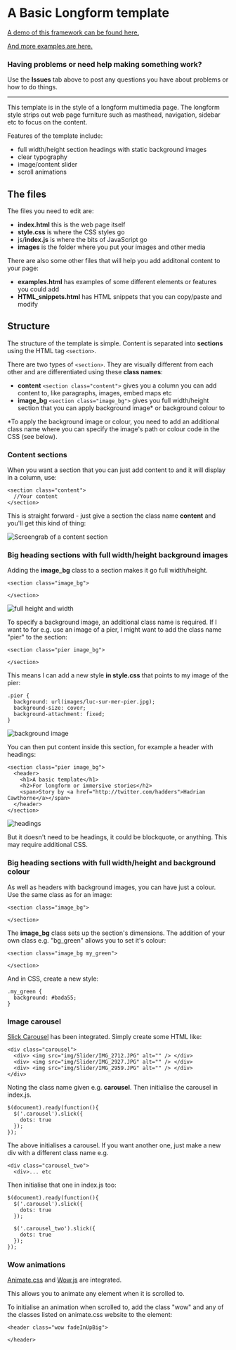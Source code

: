 
# A Basic Longform template

[A demo of this framework can be found here.](https://sheffieldjournalism.github.io/multimedia-template/)

[And more examples are here.](https://sheffieldjournalism.github.io/multimedia-template/examples.html)

### Having problems or need help making something work?

Use the **Issues** tab above to post any questions you have about problems or how to do things.

---

This template is in the style of a longform multimedia page. The longform style strips out web page furniture such as masthead, navigation, sidebar etc to focus on the content.

Features of the template include:

- full width/height section headings with static background images
- clear typography
- image/content slider
- scroll animations

## The files

The files you need to edit are:

- **index.html** this is the web page itself
- **style.css** is where the CSS styles go
- js/**index.js** is where the bits of JavaScript go
- **images** is the folder where you put your images and other media

There are also some other files that will help you add additonal content to your page:

- **examples.html** has examples of some different elements or features you could add
- **HTML_snippets.html** has HTML snippets that you can copy/paste and modify


## Structure

The structure of the template is simple. Content is separated into **sections** using the HTML tag ```<section>```.

There are two types of ```<section>```. They are visually different from each other and are differentiated using these **class names**:

- **content** ```<section class="content">``` gives you a column you can add content to, like paragraphs, images, embed maps etc
- **image_bg** ```<section class="image_bg">``` gives you full width/height section that you can apply background image* or background colour to

*To apply the background image or colour, you need to add an additional class name where you can specify the image's path or colour code in the CSS (see below).

### Content sections

When you want a section that you can just add content to and it will display in a column, use:

```
<section class="content">
  //Your content
</section>
```

This is straight forward - just give a section the class name **content** and you'll get this kind of thing:

![Screengrab of a content section](https://github.com/SheffieldJournalism/Longfrom-template/raw/master/ReadmeFiles/dot-content.png)

### Big heading sections with full width/height background images

Adding the **image_bg** class to a section makes it go full width/height.

```
<section class="image_bg">

</section>
```
![full height and width](https://github.com/SheffieldJournalism/Longfrom-template/raw/master/ReadmeFiles/100vh.png)

To specify a background image, an additional class name is required. If I want to for e.g. use an image of a pier, I might want to add the class name "pier" to the section:

```
<section class="pier image_bg">

</section>
```
This means I can add a new style **in style.css** that points to my image of the pier:

```
.pier {
  background: url(images/luc-sur-mer-pier.jpg);
  background-size: cover;
  background-attachment: fixed;
}
```
![background image](https://github.com/SheffieldJournalism/Longfrom-template/raw/master/ReadmeFiles/bg-image.png)

You can then put content inside this section, for example a header with headings:
```
<section class="pier image_bg">
  <header>
    <h1>A basic template</h1>
    <h2>For longform or immersive stories</h2>
    <span>Story by <a href="http://twitter.com/hadders">Hadrian Cawthorne</a></span>
  </header>
</section>
```
![headings](https://github.com/SheffieldJournalism/Longfrom-template/raw/master/ReadmeFiles/headings.png)

But it doesn't need to be headings, it could be blockquote, or anything. This may require additional CSS.


### Big heading sections with full width/height and background colour

As well as headers with background images, you can have just a colour. Use the same class as for an image:

```
<section class="image_bg">

</section>
```
The **image_bg** class sets up the section's dimensions. The addition of your own class e.g. "bg_green" allows you to set it's colour:
```
<section class="image_bg my_green">

</section>
```
And in CSS, create a new style:
```
.my_green {
  background: #bada55;
}
```


### Image carousel
[Slick Carousel](http://kenwheeler.github.io/slick/) has been integrated. Simply create some HTML like:

```
<div class="carousel">
  <div> <img src="img/Slider/IMG_2712.JPG" alt="" /> </div>
  <div> <img src="img/Slider/IMG_2927.JPG" alt="" /> </div>
  <div> <img src="img/Slider/IMG_2959.JPG" alt="" /> </div>
</div>

```
Noting the class name given e.g. **carousel**. Then initialise the carousel in index.js.

```
$(document).ready(function(){
  $('.carousel').slick({
    dots: true
  });
});

```

The above initialises a carousel. If you want another one, just make a new div with a different class name e.g.

```
<div class="carousel_two">
  <div>... etc
```
Then initialise that one in index.js too:

```
$(document).ready(function(){
  $('.carousel').slick({
    dots: true
  });

  $('.carousel_two').slick({
    dots: true
  });
});

```


### Wow animations
[Animate.css](http://daneden.github.io/animate.css/) and [Wow.js](http://mynameismatthieu.com/WOW/) are integrated.

This allows you to animate any element when it is scrolled to.

To initialise an animation when scrolled to, add the class "wow" and any of the classes listed on animate.css website to the element:
```
<header class="wow fadeInUpBig">

</header>
```
